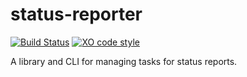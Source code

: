 # status-reporter 

[![Build Status](https://travis-ci.org/JimmyBoh/status-reporter.svg?branch=master)](https://travis-ci.org/JimmyBoh/status-reporter)
[![XO code style](https://img.shields.io/badge/code_style-XO-5ed9c7.svg)](https://github.com/sindresorhus/xo)

A library and CLI for managing tasks for status reports.
